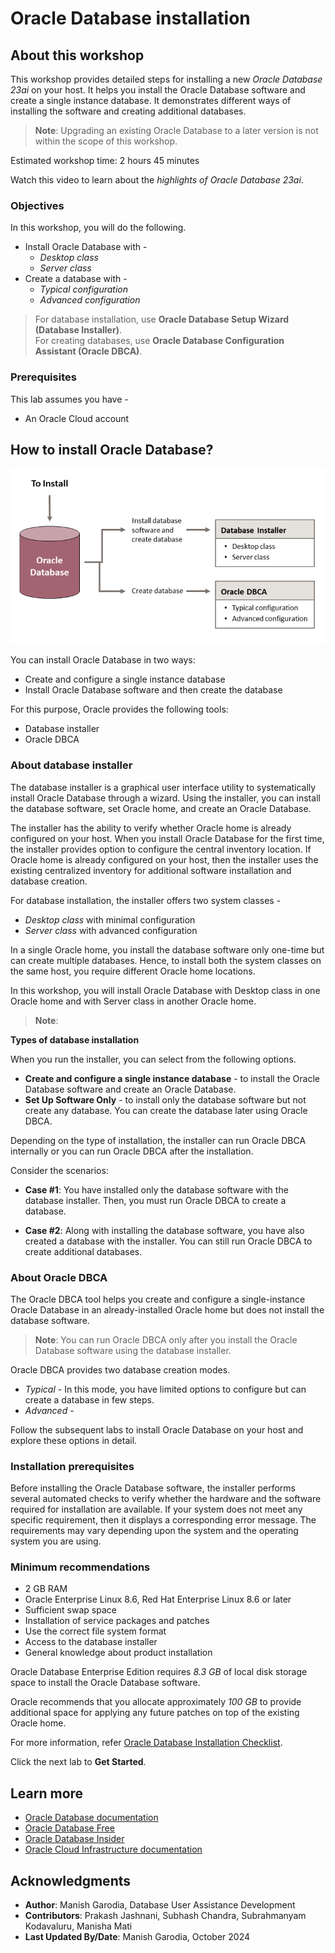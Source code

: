 # Oracle Database installation

## About this workshop

This workshop provides detailed steps for installing a new *Oracle Database 23ai* on your host. It helps you install the Oracle Database software and create a single instance database. It demonstrates different ways of installing the software and creating additional databases.

> **Note**: Upgrading an existing Oracle Database to a later version is not within the scope of this workshop. 

Estimated workshop time: 2 hours 45 minutes

Watch this video to learn about the *highlights of Oracle Database 23ai*.

[](youtube:TRDDsStoMxc)

### Objectives

In this workshop, you will do the following.
 - Install Oracle Database with -
	 - *Desktop class*
	 - *Server class*
 - Create a database with -
	 - *Typical configuration*
	 - *Advanced configuration*

> For database installation, use **Oracle Database Setup Wizard (Database Installer)**.    
> For creating databases, use **Oracle Database Configuration Assistant (Oracle DBCA)**.

### Prerequisites

This lab assumes you have -

 - An Oracle Cloud account

## How to install Oracle Database?

![Install Oracle Database](./images/install-db.png " ")

You can install Oracle Database in two ways:

 - Create and configure a single instance database
 - Install Oracle Database software and then create the database

For this purpose, Oracle provides the following tools:

 - Database installer
 - Oracle DBCA

### About database installer

The database installer is a graphical user interface utility to systematically install Oracle Database through a wizard. Using the installer, you can install the database software, set Oracle home, and create an Oracle Database.

The installer has the ability to verify whether Oracle home is already configured on your host. When you install Oracle Database for the first time, the installer provides option to configure the central inventory location. If Oracle home is already configured on your host, then the installer uses the existing centralized inventory for additional software installation and database creation.

For database installation, the installer offers two system classes -
 - *Desktop class* with minimal configuration
 - *Server class* with advanced configuration

In a single Oracle home, you install the database software only one-time but can create multiple databases. Hence, to install both the system classes on the same host, you require different Oracle home locations. 

In this workshop, you will install Oracle Database with Desktop class in one Oracle home and with Server class in another Oracle home.

> **Note**: [](include:oracle-home)

**Types of database installation**

When you run the installer, you can select from the following options.

 - **Create and configure a single instance database** - to install the Oracle Database software and create an Oracle Database.
 - **Set Up Software Only** - to install only the database software but not create any database. You can create the database later using Oracle DBCA.

Depending on the type of installation, the installer can run Oracle DBCA internally or you can run Oracle DBCA after the installation.

Consider the scenarios:

 - **Case #1**: You have installed only the database software with the database installer. Then, you must run Oracle DBCA to create a database.

 - **Case #2**: Along with installing the database software, you have also created a database with the installer. You can still run Oracle DBCA to create additional databases.

### About Oracle DBCA

The Oracle DBCA tool helps you create and configure a single-instance Oracle Database in an already-installed Oracle home but does not install the database software. 

> **Note**: You can run Oracle DBCA only after you install the Oracle Database software using the database installer.

Oracle DBCA provides two database creation modes. 

 - *Typical* - In this mode, you have limited options to configure but can create a database in few steps.
 - *Advanced* - [](include:dbca-adv)

Follow the subsequent labs to install Oracle Database on your host and explore these options in detail.

### Installation prerequisites

Before installing the Oracle Database software, the installer performs several automated checks to verify whether the hardware and the software required for installation are available. If your system does not meet any specific requirement, then it displays a corresponding error message. The requirements may vary depending upon the system and the operating system you are using.

### Minimum recommendations

 - 2 GB RAM
 - Oracle Enterprise Linux 8.6, Red Hat Enterprise Linux 8.6 or later
 - Sufficient swap space
 - Installation of service packages and patches
 - Use the correct file system format
 - Access to the database installer
 - General knowledge about product installation

Oracle Database Enterprise Edition requires *8.3 GB* of local disk storage space to install the Oracle Database software.

Oracle recommends that you allocate approximately *100 GB* to provide additional space for applying any future patches on top of the existing Oracle home.

For more information, refer [Oracle Database Installation Checklist](https://docs.oracle.com/en/database/oracle/oracle-database/23/ladbi/oracle-database-installation-checklist.html#GUID-E847221C-1406-4B6D-8666-479DB6BDB046).

Click the next lab to **Get Started**.

## Learn more

 - [Oracle Database documentation](https://docs.oracle.com/database/oracle/oracle-database/index.html)
 - [Oracle Database Free](https://www.oracle.com/in/database/free/)
 - [Oracle Database Insider](https://blogs.oracle.com/database/)
 - [Oracle Cloud Infrastructure documentation](https://docs.oracle.com/iaas/Content/home.htm)

## Acknowledgments

 - **Author**: Manish Garodia, Database User Assistance Development
 - **Contributors**: Prakash Jashnani, Subhash Chandra, Subrahmanyam Kodavaluru, Manisha Mati
 - **Last Updated By/Date**: Manish Garodia, October 2024
